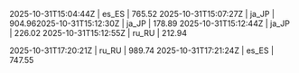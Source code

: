 

2025-10-31T15:04:44Z | es_ES | 765.52
2025-10-31T15:07:27Z | ja_JP | 904.962025-10-31T15:12:30Z | ja_JP | 178.89
2025-10-31T15:12:44Z | ja_JP | 226.02
2025-10-31T15:12:55Z | ru_RU | 212.94

2025-10-31T17:20:21Z | ru_RU | 989.74
2025-10-31T17:21:24Z | es_ES | 747.55